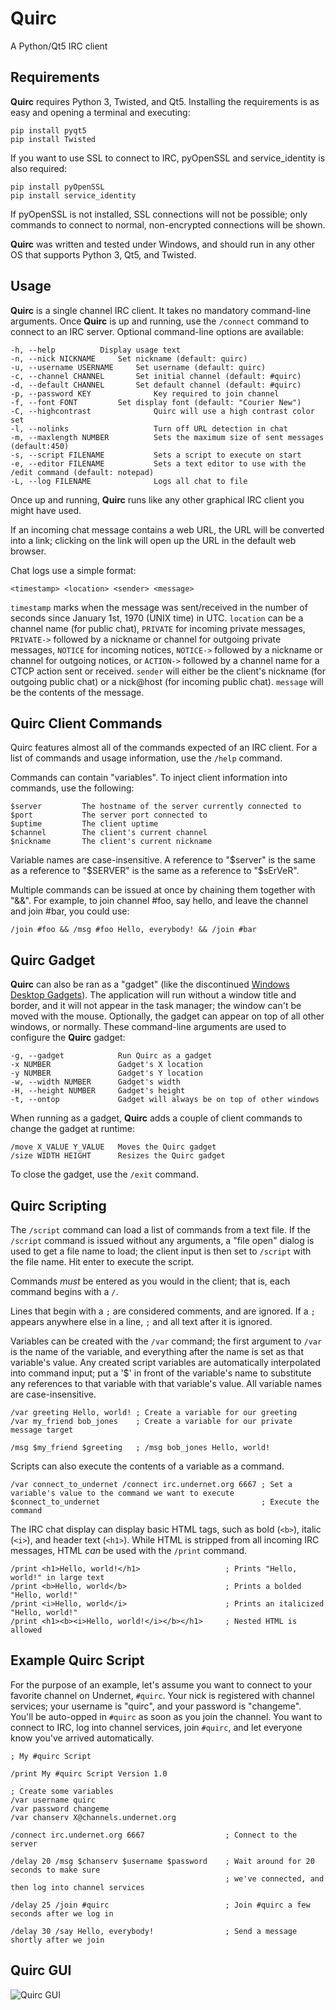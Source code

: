 # Quirc
A Python/Qt5 IRC client
## Requirements
**Quirc** requires Python 3, Twisted, and Qt5. Installing the requirements is as easy and opening a terminal and executing:

    pip install pyqt5
    pip install Twisted

If you want to use SSL to connect to IRC, pyOpenSSL and service_identity is also required:

    pip install pyOpenSSL
    pip install service_identity

If pyOpenSSL is not installed, SSL connections will not be possible; only commands to connect to normal, non-encrypted connections will be shown.

**Quirc** was written and tested under Windows, and should run in any other OS that supports Python 3, Qt5, and Twisted.

## Usage
**Quirc** is a single channel IRC client. It takes no mandatory command-line arguments. Once **Quirc** is up and running, use the `/connect` command to connect to an IRC server. Optional command-line options are available:

    -h, --help			Display usage text
    -n, --nick NICKNAME		Set nickname (default: quirc)
    -u, --username USERNAME		Set username (default: quirc)
    -c, --channel CHANNEL		Set initial channel (default: #quirc)
    -d, --default CHANNEL		Set default channel (default: #quirc)
    -p, --password KEY              Key required to join channel
    -f, --font FONT			Set display font (default: "Courier New")
    -C, --highcontrast              Quirc will use a high contrast color set
    -l, --nolinks                   Turn off URL detection in chat
    -m, --maxlength NUMBER          Sets the maximum size of sent messages (default:450)
    -s, --script FILENAME           Sets a script to execute on start
    -e, --editor FILENAME           Sets a text editor to use with the /edit command (default: notepad)
    -L, --log FILENAME              Logs all chat to file

Once up and running, **Quirc** runs like any other graphical IRC client you might have used.

If an incoming chat message contains a web URL, the URL will be converted into a link; clicking on the link will open up the URL in the default web browser.

Chat logs use a simple format:

```
<timestamp> <location> <sender> <message>
```

`timestamp` marks when the message was sent/received in the number of seconds since January 1st, 1970 (UNIX time) in UTC. `location` can be a channel name (for public chat), `PRIVATE` for incoming private messages, `PRIVATE->` followed by a nickname or channel for outgoing private messages, `NOTICE` for incoming notices, `NOTICE->` followed by a nickname or channel for outgoing notices, or `ACTION->` followed by a channel name for a CTCP action sent or received. `sender` will either be the client's nickname (for outgoing public chat) or a nick@host (for incoming public chat). `message` will be the contents of the message.

## Quirc Client Commands

Quirc features almost all of the commands expected of an IRC client. For a list of commands and usage information, use the `/help` command.

Commands can contain "variables". To inject client information into commands, use the following:

    $server         The hostname of the server currently connected to
    $port           The server port connected to
    $uptime         The client uptime
    $channel        The client's current channel
    $nickname       The client's current nickname

Variable names are case-insensitive. A reference to "$server" is the same as a reference to "$SERVER" is the same as a reference to "$sErVeR".

Multiple commands can be issued at once by chaining them together with "&&". For example, to join channel #foo, say hello, and leave the channel and join #bar, you could use:

```
/join #foo && /msg #foo Hello, everybody! && /join #bar
```

## Quirc Gadget

**Quirc** can also be ran as a "gadget" (like the discontinued [Windows Desktop Gadgets](https://en.wikipedia.org/wiki/Windows_Desktop_Gadgets)). The application will run without a window title and border, and it will not appear in the task manager; the window can't be moved with the mouse. Optionally, the gadget can appear on top of all other windows, or normally. These command-line arguments are used to configure the **Quirc** gadget:

    -g, --gadget            Run Quirc as a gadget
    -x NUMBER               Gadget's X location
    -y NUMBER               Gadget's Y location
    -w, --width NUMBER      Gadget's width
    -H, --height NUMBER     Gadget's height
    -t, --ontop             Gadget will always be on top of other windows

When running as a gadget, **Quirc** adds a couple of client commands to change the gadget at runtime:

    /move X_VALUE Y_VALUE   Moves the Quirc gadget
    /size WIDTH HEIGHT      Resizes the Quirc gadget

To close the gadget, use the `/exit` command.

## Quirc Scripting

The `/script` command can load a list of commands from a text file.  If the `/script` command is issued without any arguments, a "file open" dialog is used to get a file name to load; the client input is then set to `/script` with the file name. Hit enter to execute the script.

Commands *must* be entered as you would in the client; that is, each command begins with a `/`.

Lines that begin with a `;` are considered comments, and are ignored.  If a `;` appears anywhere else in a line, `;` and all text after it is ignored.

Variables can be created with the `/var` command; the first argument to `/var` is the name of the variable, and everything after the name is set as that variable's value.  Any created script variables are automatically interpolated into command input; put a '$' in front of the variable's name to substitute any references to that variable with that variable's value. All variable names are case-insensitive.

```
/var greeting Hello, world! ; Create a variable for our greeting
/var my_friend bob_jones    ; Create a variable for our private message target

/msg $my_friend $greeting   ; /msg bob_jones Hello, world!
```

Scripts can also execute the contents of a variable as a command.

```
/var connect_to_undernet /connect irc.undernet.org 6667 ; Set a variable's value to the command we want to execute
$connect_to_undernet                                    ; Execute the command
```

The IRC chat display can display basic HTML tags, such as bold (`<b>`), italic (`<i>`), and header text (`<h1>`).  While HTML is stripped from all incoming IRC messages, HTML *can* be used with the `/print` command.

```
/print <h1>Hello, world!</h1>                   ; Prints "Hello, world!" in large text
/print <b>Hello, world</b>                      ; Prints a bolded "Hello, world!"
/print <i>Hello, world</i>                      ; Prints an italicized "Hello, world!"
/print <h1><b><i>Hello, world!</i></b></h1>     ; Nested HTML is allowed
```

## Example Quirc Script

For the purpose of an example, let's assume you want to connect to your favorite channel on Undernet, `#quirc`. Your nick is registered with channel services; your username is "quirc", and your password is "changeme". You'll be auto-opped in `#quirc` as soon as you join the channel. You want to connect to IRC, log into channel services, join `#quirc`, and let everyone know you've arrived automatically.

```
; My #quirc Script

/print My #quirc Script Version 1.0

; Create some variables
/var username quirc
/var password changeme
/var chanserv X@channels.undernet.org

/connect irc.undernet.org 6667                  ; Connect to the server

/delay 20 /msg $chanserv $username $password    ; Wait around for 20 seconds to make sure
                                                ; we've connected, and then log into channel services

/delay 25 /join #quirc                          ; Join #quirc a few seconds after we log in

/delay 30 /say Hello, everybody!                ; Send a message shortly after we join
```

## Quirc GUI

![Quirc GUI](https://github.com/danhetrick/quirc/blob/master/quirc_gui_guide.png?raw=true)
